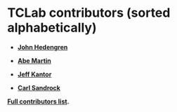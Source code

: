 TCLab contributors (sorted alphabetically)
==========================================

* **[John Hedengren](https://apm.byu.edu/prism/index.php/Members/JohnHedengren)**

* **[Abe Martin](https://apm.byu.edu/prism/index.php/Members/AbeMartin)**

* **[Jeff Kantor](https://engineering.nd.edu/profiles/jkantor)**

* **[Carl Sandrock](http://www.up.ac.za/chemical-engineering/article/1913155/mr-c-sandrock)**

**[Full contributors list](https://github.com/jckantor/TCLab/contributors).**
